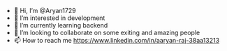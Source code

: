 - 👋 Hi, I’m @Aryan1729
- 👀 I’m interested in development
- 🌱 I’m currently learning backend
- 💞️ I’m looking to collaborate on some exiting and amazing people
- 📫 How to reach me https://www.linkedin.com/in/aaryan-raj-38aa13213

<!---
Aryan1729/Aryan1729 is a ✨ special ✨ repository because its `README.md` (this file) appears on your GitHub profile.
You can click the Preview link to take a look at your changes.
--->
